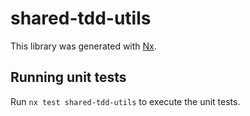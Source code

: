 # shared-tdd-utils

This library was generated with [Nx](https://nx.dev).

## Running unit tests

Run `nx test shared-tdd-utils` to execute the unit tests.
